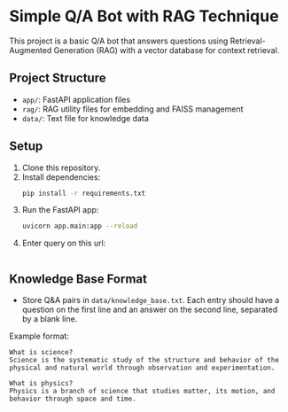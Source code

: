 # Simple Q/A Bot with RAG Technique

This project is a basic Q/A bot that answers questions using Retrieval-Augmented Generation (RAG) with a vector database for context retrieval.

## Project Structure
- `app/`: FastAPI application files
- `rag/`: RAG utility files for embedding and FAISS management
- `data/`: Text file for knowledge data

## Setup

1. Clone this repository.
2. Install dependencies:
    ```bash
    pip install -r requirements.txt
    ```
3. Run the FastAPI app:
    ```bash
    uvicorn app.main:app --reload
    ```
4. Enter query on this url: 
    ```"http://127.0.0.1:8000/docs#/default/get_answer_query_post"
    ```

## Knowledge Base Format
- Store Q&A pairs in `data/knowledge_base.txt`. Each entry should have a question on the first line and an answer on the second line, separated by a blank line.

Example format:
```plaintext
What is science?
Science is the systematic study of the structure and behavior of the physical and natural world through observation and experimentation.

What is physics?
Physics is a branch of science that studies matter, its motion, and behavior through space and time.
